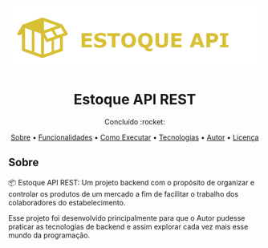 <img src="Midias_Readme/Banner.png" alt="Banner do projeto">

<h1 align="center">Estoque API REST</h1>
<p align="center">Concluído :rocket: </p>
<p align="center">
  <a href="#Sobre">Sobre</a> •
  <a href="#Funcionalidades">Funcionalidades</a> •
  <a href="#Executar">Como Executar</a> •
  <a href="#Tecnologias">Tecnologias</a> •
  <a href="#Autor">Autor</a> •
  <a href="#Licenca">Licença</a>
</p>

<h2 id="Sobre">Sobre</h2>
<p>
  📦 Estoque API REST: Um projeto backend com o propósito de organizar e controlar os produtos de um mercado a fim de facilitar o trabalho   dos colaboradores do estabelecimento.
</p>

<p>
  Esse projeto foi desenvolvido principalmente para que o Autor pudesse praticar as tecnologias de backend e assim explorar cada vez mais esse mundo da programação.
</p>
